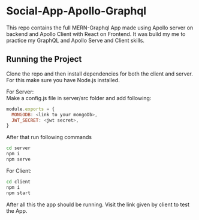 # Social-App-Apollo-Graphql

This repo contains the full MERN-Graphql App made using Apollo server on backend and Apollo Client with React on Frontend. It was build my me to practice my GraphQL and Apollo Serve and Client skills.

## Running the Project

Clone the repo and then install dependencies for both the client and server. For this make sure you have Node.js installed.

For Server:  
Make a config.js file in server/src folder and add following:

```js
module.exports = {
  MONGODB: <link to your mongoDb>,
  JWT_SECRET: <jwt secret>,
}
```

After that run following commands

```bash
cd server
npm i
npm serve
```

For Client:

```bash
cd client
npm i
npm start
```

After all this the app should be running. Visit the link given by client to test the App.

